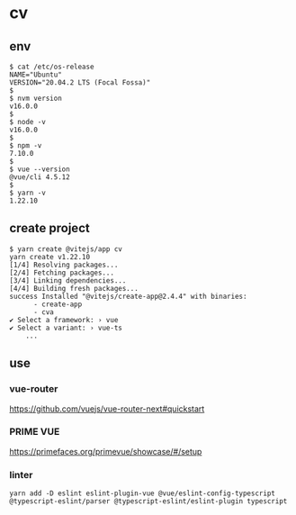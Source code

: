 # cv

## env

```
$ cat /etc/os-release 
NAME="Ubuntu"
VERSION="20.04.2 LTS (Focal Fossa)"
$
$ nvm version
v16.0.0
$
$ node -v
v16.0.0
$
$ npm -v
7.10.0
$
$ vue --version
@vue/cli 4.5.12
$
$ yarn -v
1.22.10
```

## create project

```
$ yarn create @vitejs/app cv
yarn create v1.22.10
[1/4] Resolving packages...
[2/4] Fetching packages...
[3/4] Linking dependencies...
[4/4] Building fresh packages...
success Installed "@vitejs/create-app@2.4.4" with binaries:
      - create-app
      - cva
✔ Select a framework: › vue
✔ Select a variant: › vue-ts
    ...
```

## use

### vue-router

https://github.com/vuejs/vue-router-next#quickstart

### PRIME VUE

https://primefaces.org/primevue/showcase/#/setup

### linter

```
yarn add -D eslint eslint-plugin-vue @vue/eslint-config-typescript @typescript-eslint/parser @typescript-eslint/eslint-plugin typescript
```

